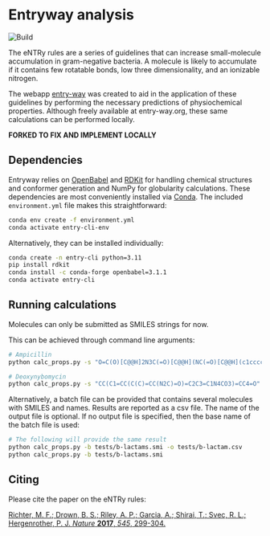 Entryway analysis
=================

![Build](https://github.com/HergenrotherLab/entry-cli/workflows/Python%20application/badge.svg)

The eNTRy rules are a series of guidelines that can increase small-molecule
accumulation in gram-negative bacteria. A molecule is likely to accumulate if it
contains few rotatable bonds, low three dimensionality, and an ionizable
nitrogen.

The webapp [entry-way](http://www.entry-way.org) was created to aid in the application of these guidelines
by performing the necessary predictions of physiochemical properties. Although
freely available at entry-way.org, these same calculations can be performed
locally.

**FORKED TO FIX AND IMPLEMENT LOCALLY**

Dependencies
------------

Entryway relies on [OpenBabel](http://openbabel.org) and [RDKit](https://www.rdkit.org/) for handling chemical 
structures and conformer generation and NumPy for globularity calculations. These dependencies are most conveniently 
installed via [Conda](https://conda.io/docs/user-guide/install/index.html). The included `environment.yml` 
file makes this straightforward:

```bash
conda env create -f environment.yml
conda activate entry-cli-env
```

Alternatively, they can be installed individually:

```bash
conda create -n entry-cli python=3.11
pip install rdkit
conda install -c conda-forge openbabel=3.1.1
conda activate entry-cli
```

Running calculations
--------------------

Molecules can only be submitted as SMILES strings for now.

This can be achieved through command line arguments:

```bash
# Ampicillin
python calc_props.py -s "O=C(O)[C@@H]2N3C(=O)[C@@H](NC(=O)[C@@H](c1ccccc1)N)[C@H]3SC2(C)C"

# Deoxynybomycin
python calc_props.py -s "CC(C1=CC(C(C)=CC(N2C)=O)=C2C3=C1N4CO3)=CC4=O"
```

Alternatively, a batch file can be provided that contains several molecules with SMILES and names. Results are reported 
as a csv file. The name of the output file is optional. If no output file is specified, then the base name of the batch
file is used:

```bash
# The following will provide the same result
python calc_props.py -b tests/b-lactams.smi -o tests/b-lactam.csv
python calc_props.py -b tests/b-lactams.smi
```

Citing
------

Please cite the paper on the eNTRy rules:

[Richter, M. F.; Drown, B. S.; Riley, A. P.; Garcia, A.; Shirai, T.; Svec, R. L.; Hergenrother, P. J. *Nature* __2017__,
*545*, 299-304.](https://doi.org/10.1038/nature22308)
